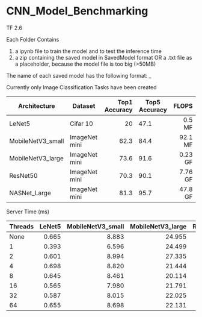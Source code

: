 # CNN_Model_Benchmarking

TF 2.6

Each Folder Contains 
1) a ipynb file to train the model and to test the inference time
2) a zip containing the saved model in SavedModel format 
   OR a .txt file as a placeholder, because the model file is too big (>50MB)


The name of each saved model has the following format:
<name>_<dataset>_<metric>_<FLOPS>
  
Currently only Image Classification Tasks have been created
  
Architecture | Dataset| Top1 Accuracy | Top5 Accuracy|  FLOPS |
--- | --- | ---: | --- | ---:| 
LeNet5 |Cifar 10| 20 | 47.1 | 0.5 MF |
MobileNetV3_small |ImageNet mini| 62.3 | 84.4 | 92.1 MF
MobileNetV3_large |ImageNet mini| 73.6 | 91.6 | 0.23 GF
ResNet50 |ImageNet mini|70.3 | 90.1 | 7.76 GF |
NASNet_Large |ImageNet mini| 81.3 | 95.7 | 47.8 GF |

Server Time (ms)

Threads |LeNet5| MobileNetV3_small | MobileNetV3_large| ResNet50 | NASNet_large |
--- | ---: | ---: | ---: | ---: | ---: |
None |0.665|8.883|24.955|112.377|1048.949|
1 |0.393|6.596|24.499|253.742|1703.825|
2 |0.601|8.994|27.335|180.110|1303.018|
4 |0.698|8.820|21.444|116.357|915.699|
8 |0.645|8.461|20.114|82.583|708.663|
16|0.565|7.980|21.791|69.426|626.483|
32|0.587|8.015|22.025|63.731|614.677|
64|0.655|8.698|22.131|71.173|630.602|

